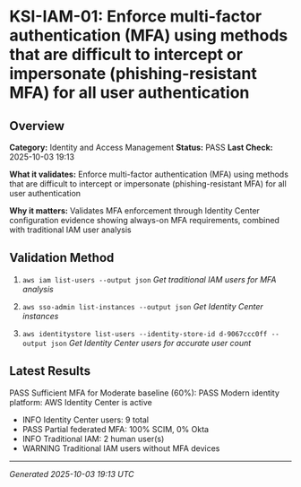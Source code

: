 # KSI-IAM-01: Enforce multi-factor authentication (MFA) using methods that are difficult to intercept or impersonate (phishing-resistant MFA) for all user authentication

## Overview

**Category:** Identity and Access Management
**Status:** PASS
**Last Check:** 2025-10-03 19:13

**What it validates:** Enforce multi-factor authentication (MFA) using methods that are difficult to intercept or impersonate (phishing-resistant MFA) for all user authentication

**Why it matters:** Validates MFA enforcement through Identity Center configuration evidence showing always-on MFA requirements, combined with traditional IAM user analysis

## Validation Method

1. `aws iam list-users --output json`
   *Get traditional IAM users for MFA analysis*

2. `aws sso-admin list-instances --output json`
   *Get Identity Center instances*

3. `aws identitystore list-users --identity-store-id d-9067ccc0ff --output json`
   *Get Identity Center users for accurate user count*

## Latest Results

PASS Sufficient MFA for Moderate baseline (60%): PASS Modern identity platform: AWS Identity Center is active
- INFO Identity Center users: 9 total
- PASS Partial federated MFA: 100% SCIM, 0% Okta
- INFO Traditional IAM: 2 human user(s)
- WARNING Traditional IAM users without MFA devices

---
*Generated 2025-10-03 19:13 UTC*